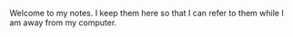 Welcome to my notes. I keep them here so that I can refer to them while I am away from my computer.  